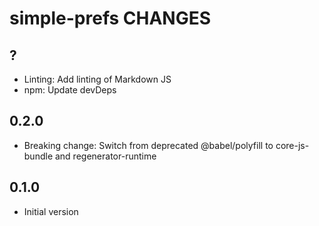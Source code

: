 # simple-prefs CHANGES

## ?

- Linting: Add linting of Markdown JS
- npm: Update devDeps

## 0.2.0

- Breaking change: Switch from deprecated @babel/polyfill to
  core-js-bundle and regenerator-runtime

## 0.1.0

- Initial version
